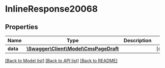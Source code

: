 # InlineResponse20068

## Properties
Name | Type | Description | Notes
------------ | ------------- | ------------- | -------------
**data** | [**\Swagger\Client\Model\CmsPageDraft**](CmsPageDraft.md) |  | [optional] 

[[Back to Model list]](../../README.md#documentation-for-models) [[Back to API list]](../../README.md#documentation-for-api-endpoints) [[Back to README]](../../README.md)

